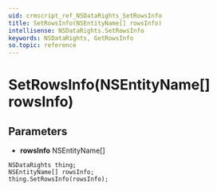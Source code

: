 ```yaml
---
uid: crmscript_ref_NSDataRights_SetRowsInfo
title: SetRowsInfo(NSEntityName[] rowsInfo)
intellisense: NSDataRights.SetRowsInfo
keywords: NSDataRights, GetRowsInfo
so.topic: reference
---
```


# SetRowsInfo(NSEntityName[] rowsInfo)

## Parameters

* **rowsInfo** NSEntityName[]

```crmscript
NSDataRights thing;
NSEntityName[] rowsInfo;
thing.SetRowsInfo(rowsInfo);
```

